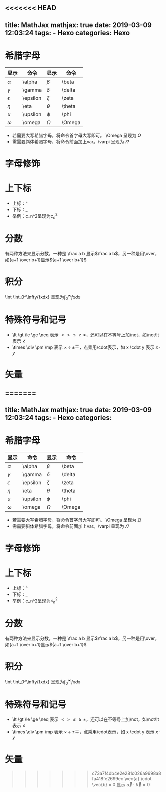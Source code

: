 <<<<<<< HEAD
---
title: MathJax
mathjax: true
date: 2019-03-09 12:03:24
tags:
    - Hexo
categories: Hexo
---

# 希腊字母

|显示|命令|显示|命令|
|--|--|--|--|
|$\alpha$|\alpha|$\beta$|\beta|
|$\gamma$|\gamma|$\delta$|\delta|
|$\epsilon$|\epsilon|$\zeta$|\zeta|
|$\eta$|\eta|$\theta$|\theta|
|$\upsilon$|\upsilon|$\phi$|\phi|
|$\omega$|\omega|$\Omega$|\Omega|

- 若需要大写希腊字母，将命令首字母大写即可。 \Omega 呈现为 $\Omega$
- 需需要斜体希腊字母，将命令前面加上var。\varpi 呈现为 $\varPi$

# 字母修饰

# 上下标

- 上标：^
- 下标：_
- 举例：c_n^2呈现为$c_n^2$

# 分数

有两种方法来显示分数，一种是 \frac a b 显示$\frac a b$，另一种是用\over，如{a+1 \over b+1}显示${a+1 \over b+1}$

# 积分

\int
    \int_0^\infty{fxdx} 呈现为$\int_0^\infty{fxdx}$

# 特殊符号和记号

- \lt \gt \le \ge \neq 表示 $\lt \gt \le \ge \neq$，还可以在不等号上加\not，如\not\lt 表示 $\not\lt$
- \times \div \pm \mp 表示 $\times \div \pm \mp$，点乘用\cdot表示，如 x \cdot y 表示 $x \cdot y$

# 矢量

=======
---
title: MathJax
mathjax: true
date: 2019-03-09 12:03:24
tags:
    - Hexo
categories:
---

# 希腊字母

|显示|命令|显示|命令|
|--|--|--|--|
|$\alpha$|\alpha|$\beta$|\beta|
|$\gamma$|\gamma|$\delta$|\delta|
|$\epsilon$|\epsilon|$\zeta$|\zeta|
|$\eta$|\eta|$\theta$|\theta|
|$\upsilon$|\upsilon|$\phi$|\phi|
|$\omega$|\omega|$\Omega$|\Omega|

- 若需要大写希腊字母，将命令首字母大写即可。 \Omega 呈现为 $\Omega$
- 需需要斜体希腊字母，将命令前面加上var。\varpi 呈现为 $\varPi$

# 字母修饰

# 上下标

- 上标：^
- 下标：_
- 举例：c_n^2呈现为$c_n^2$

# 分数

有两种方法来显示分数，一种是 \frac a b 显示$\frac a b$，另一种是用\over，如{a+1 \over b+1}显示${a+1 \over b+1}$

# 积分

\int
    \int_0^\infty{fxdx} 呈现为$\int_0^\infty{fxdx}$

# 特殊符号和记号

- \lt \gt \le \ge \neq 表示 $\lt \gt \le \ge \neq$，还可以在不等号上加\not，如\not\lt 表示 $\not\lt$
- \times \div \pm \mp 表示 $\times \div \pm \mp$，点乘用\cdot表示，如 x \cdot y 表示 $x \cdot y$

# 矢量

>>>>>>> c73a7f4db4e2e281c026a9698a8fa418fe2699ec
\vec{a} \cdot \vec{b} = 0 显示 $\vec{a} \cdot \vec{b} = 0$